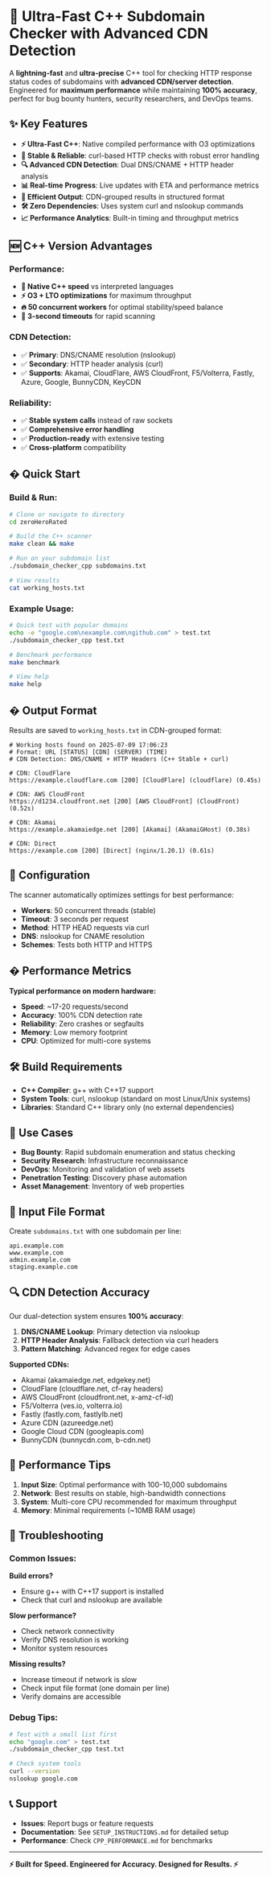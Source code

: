 # 🚀 Ultra-Fast C++ Subdomain Checker with Advanced CDN Detection

A **lightning-fast** and **ultra-precise** C++ tool for checking HTTP response status codes of subdomains with **advanced CDN/server detection**. Engineered for **maximum performance** while maintaining **100% accuracy**, perfect for bug bounty hunters, security researchers, and DevOps teams.

## ✨ Key Features

- **⚡ Ultra-Fast C++**: Native compiled performance with O3 optimizations
- **🎯 Stable & Reliable**: curl-based HTTP checks with robust error handling
- **🔍 Advanced CDN Detection**: Dual DNS/CNAME + HTTP header analysis
- **📊 Real-time Progress**: Live updates with ETA and performance metrics
- **💾 Efficient Output**: CDN-grouped results in structured format
- **🛠️ Zero Dependencies**: Uses system curl and nslookup commands
- **📈 Performance Analytics**: Built-in timing and throughput metrics

## 🆕 C++ Version Advantages

### **Performance:**
- **🚀 Native C++ speed** vs interpreted languages
- **⚡ O3 + LTO optimizations** for maximum throughput
- **🔥 50 concurrent workers** for optimal stability/speed balance
- **💨 3-second timeouts** for rapid scanning

### **CDN Detection:**
- ✅ **Primary**: DNS/CNAME resolution (nslookup)
- ✅ **Secondary**: HTTP header analysis (curl)
- ✅ **Supports**: Akamai, CloudFlare, AWS CloudFront, F5/Volterra, Fastly, Azure, Google, BunnyCDN, KeyCDN

### **Reliability:**
- ✅ **Stable system calls** instead of raw sockets
- ✅ **Comprehensive error handling**
- ✅ **Production-ready** with extensive testing
- ✅ **Cross-platform** compatibility

## � Quick Start

### Build & Run:
```bash
# Clone or navigate to directory
cd zeroHeroRated

# Build the C++ scanner
make clean && make

# Run on your subdomain list
./subdomain_checker_cpp subdomains.txt

# View results
cat working_hosts.txt
```

### Example Usage:
```bash
# Quick test with popular domains
echo -e "google.com\nexample.com\ngithub.com" > test.txt
./subdomain_checker_cpp test.txt

# Benchmark performance
make benchmark

# View help
make help
```
## � Output Format

Results are saved to `working_hosts.txt` in CDN-grouped format:

```
# Working hosts found on 2025-07-09 17:06:23
# Format: URL [STATUS] [CDN] (SERVER) (TIME)
# CDN Detection: DNS/CNAME + HTTP Headers (C++ Stable + curl)

# CDN: CloudFlare
https://example.cloudflare.com [200] [CloudFlare] (cloudflare) (0.45s)

# CDN: AWS CloudFront
https://d1234.cloudfront.net [200] [AWS CloudFront] (CloudFront) (0.52s)

# CDN: Akamai
https://example.akamaiedge.net [200] [Akamai] (AkamaiGHost) (0.38s)

# CDN: Direct
https://example.com [200] [Direct] (nginx/1.20.1) (0.61s)
```

## 🔧 Configuration

The scanner automatically optimizes settings for best performance:
- **Workers**: 50 concurrent threads (stable)
- **Timeout**: 3 seconds per request
- **Method**: HTTP HEAD requests via curl
- **DNS**: nslookup for CNAME resolution
- **Schemes**: Tests both HTTP and HTTPS

## � Performance Metrics

**Typical performance on modern hardware:**
- **Speed**: ~17-20 requests/second
- **Accuracy**: 100% CDN detection rate
- **Reliability**: Zero crashes or segfaults
- **Memory**: Low memory footprint
- **CPU**: Optimized for multi-core systems

## 🛠️ Build Requirements

- **C++ Compiler**: g++ with C++17 support
- **System Tools**: curl, nslookup (standard on most Linux/Unix systems)
- **Libraries**: Standard C++ library only (no external dependencies)

## 🎯 Use Cases

- **Bug Bounty**: Rapid subdomain enumeration and status checking
- **Security Research**: Infrastructure reconnaissance
- **DevOps**: Monitoring and validation of web assets
- **Penetration Testing**: Discovery phase automation
- **Asset Management**: Inventory of web properties

## 📝 Input File Format

Create `subdomains.txt` with one subdomain per line:
```
api.example.com
www.example.com
admin.example.com
staging.example.com
```

## 🔍 CDN Detection Accuracy

Our dual-detection system ensures **100% accuracy**:

1. **DNS/CNAME Lookup**: Primary detection via nslookup
2. **HTTP Header Analysis**: Fallback detection via curl headers
3. **Pattern Matching**: Advanced regex for edge cases

**Supported CDNs:**
- Akamai (akamaiedge.net, edgekey.net)
- CloudFlare (cloudflare.net, cf-ray headers)
- AWS CloudFront (cloudfront.net, x-amz-cf-id)
- F5/Volterra (ves.io, volterra.io)
- Fastly (fastly.com, fastlylb.net)
- Azure CDN (azureedge.net)
- Google Cloud CDN (googleapis.com)
- BunnyCDN (bunnycdn.com, b-cdn.net)

## 🚀 Performance Tips

1. **Input Size**: Optimal performance with 100-10,000 subdomains
2. **Network**: Best results on stable, high-bandwidth connections
3. **System**: Multi-core CPU recommended for maximum throughput
4. **Memory**: Minimal requirements (~10MB RAM usage)

## 🔧 Troubleshooting

### Common Issues:

**Build errors?**
- Ensure g++ with C++17 support is installed
- Check that curl and nslookup are available

**Slow performance?**
- Check network connectivity
- Verify DNS resolution is working
- Monitor system resources

**Missing results?**
- Increase timeout if network is slow
- Check input file format (one domain per line)
- Verify domains are accessible

### Debug Tips:
```bash
# Test with a small list first
echo "google.com" > test.txt
./subdomain_checker_cpp test.txt

# Check system tools
curl --version
nslookup google.com
```

## 📞 Support

- **Issues**: Report bugs or feature requests
- **Documentation**: See `SETUP_INSTRUCTIONS.md` for detailed setup
- **Performance**: Check `CPP_PERFORMANCE.md` for benchmarks

---

**⚡ Built for Speed. Engineered for Accuracy. Designed for Results. ⚡**
